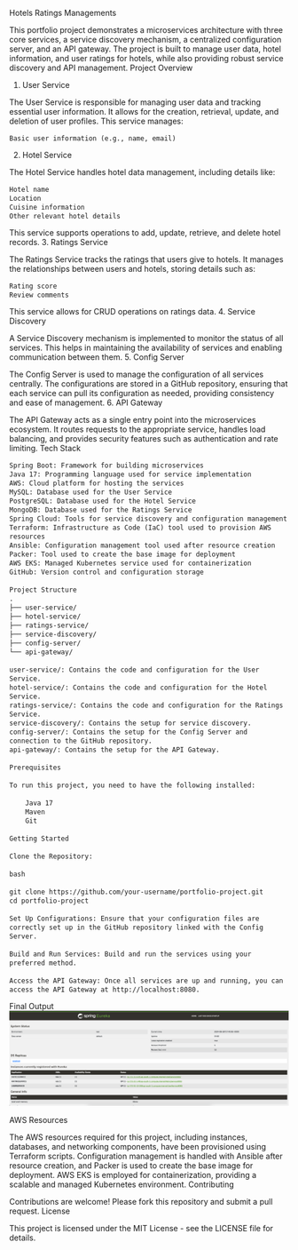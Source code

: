 Hotels Ratings Managements

This portfolio project demonstrates a microservices architecture with three core services, a service discovery mechanism, a centralized configuration server, and an API gateway. The project is built to manage user data, hotel information, and user ratings for hotels, while also providing robust service discovery and API management.
Project Overview
1. User Service

The User Service is responsible for managing user data and tracking essential user information. It allows for the creation, retrieval, update, and deletion of user profiles. This service manages:

    Basic user information (e.g., name, email)

2. Hotel Service

The Hotel Service handles hotel data management, including details like:

    Hotel name
    Location
    Cuisine information
    Other relevant hotel details

This service supports operations to add, update, retrieve, and delete hotel records.
3. Ratings Service

The Ratings Service tracks the ratings that users give to hotels. It manages the relationships between users and hotels, storing details such as:

    Rating score
    Review comments

This service allows for CRUD operations on ratings data.
4. Service Discovery

A Service Discovery mechanism is implemented to monitor the status of all services. This helps in maintaining the availability of services and enabling communication between them.
5. Config Server

The Config Server is used to manage the configuration of all services centrally. The configurations are stored in a GitHub repository, ensuring that each service can pull its configuration as needed, providing consistency and ease of management.
6. API Gateway

The API Gateway acts as a single entry point into the microservices ecosystem. It routes requests to the appropriate service, handles load balancing, and provides security features such as authentication and rate limiting.
Tech Stack

    Spring Boot: Framework for building microservices
    Java 17: Programming language used for service implementation
    AWS: Cloud platform for hosting the services
    MySQL: Database used for the User Service
    PostgreSQL: Database used for the Hotel Service
    MongoDB: Database used for the Ratings Service
    Spring Cloud: Tools for service discovery and configuration management
    Terraform: Infrastructure as Code (IaC) tool used to provision AWS resources
    Ansible: Configuration management tool used after resource creation
    Packer: Tool used to create the base image for deployment
    AWS EKS: Managed Kubernetes service used for containerization
    GitHub: Version control and configuration storage

    Project Structure
    .
    ├── user-service/
    ├── hotel-service/
    ├── ratings-service/
    ├── service-discovery/
    ├── config-server/
    └── api-gateway/

    user-service/: Contains the code and configuration for the User Service.
    hotel-service/: Contains the code and configuration for the Hotel Service.
    ratings-service/: Contains the code and configuration for the Ratings Service.
    service-discovery/: Contains the setup for service discovery.
    config-server/: Contains the setup for the Config Server and connection to the GitHub repository.
    api-gateway/: Contains the setup for the API Gateway.

    Prerequisites
    
    To run this project, you need to have the following installed:
    
        Java 17
        Maven
        Git

    Getting Started

    Clone the Repository:

    bash

    git clone https://github.com/your-username/portfolio-project.git
    cd portfolio-project

    Set Up Configurations: Ensure that your configuration files are correctly set up in the GitHub repository linked with the Config Server.

    Build and Run Services: Build and run the services using your preferred method.

    Access the API Gateway: Once all services are up and running, you can access the API Gateway at http://localhost:8080.

Final Output
![service-discovery.png](service-discovery.png)

AWS Resources

The AWS resources required for this project, including instances, databases, and networking components, have been provisioned using Terraform scripts. Configuration management is handled with Ansible after resource creation, and Packer is used to create the base image for deployment. AWS EKS is employed for containerization, providing a scalable and managed Kubernetes environment.
Contributing

Contributions are welcome! Please fork this repository and submit a pull request.
License

This project is licensed under the MIT License - see the LICENSE file for details.